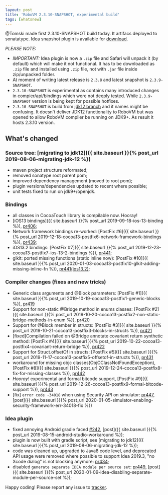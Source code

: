 ```yaml
---
layout: post
title: 'RoboVM 2.3.10-SNAPSHOT, experimental build'
tags: [whatsnew]
---
```

@Tomski made first 2.3.10-SNAPSHOT build today. It artifacs deployed to sonatatype. Idea snapshot plugin is available for [download](http://robovm.mobidevelop.com/downloads/snapshots/idea).


*PLEASE NOTE:*
* *IMPORTANT:* Idea plugin is now a `.zip` file and Safari will unpack it (by default) which will make it not functional. It has to be downloaded as `.zip` file and installed using `.zip` file, not with `.jar` file inside zip/unpacked folder.
* At moment of writing latest release is `2.3.8` and latest snapshot is `2.3.9-SNAPSHOT`.
* `2.3.10-SNAPSHOT` is experimental as contains many introduced changes in compier/api/bindings which were not deeply tested. While `2.3.9-SNAPSHOT` version is being kept for possible hotfixes.
* `2.3.10-SNAPSHOT` is build from [jdk12 branch](https://github.com/MobiVM/robovm/tree/jdk12) and it names might be confusing. It doesn't deliver JDK12 functionality to RoboVM but was opened to allow RoboVM compiler be running on JDK9+. As result it hosts 2.3.10 version.

## What's changed
### Source tree: [migrating to jdk12]({{ site.baseurl }}{% post_url 2019-08-06-migrating-jdk-12 %})
- maven project structure reformated;
- removed sonatype root parent pom;
- improved dependency management (moved to root pom);
- plugin versions/dependencies updated to recent where possible;
- unit tests fixed to run on jdk9+/openjdk.

### Bindings
- all classes in CocoaTouch library is compilable now. Hooray!
- [iOS13 bindings]({{ site.baseurl }}{% post_url 2019-09-18-ios-13-binding %}), [pr406](https://github.com/MobiVM/robovm/pull/406);
- Network framework bindings re-worked: [PostFix #6]({{ site.baseurl }}{% post_url 2019-12-18-cocoa13-postfix6-network-framework-bindings %}), [pr439](https://github.com/MobiVM/robovm/pull/439);
- iOS13.2 bindings: [PostFix #7]({{ site.baseurl }}{% post_url 2019-12-23-cocoa13-postfix7-ios-13-2-bindings %}), [pr441](https://github.com/MobiVM/robovm/pull/441);
- glkit: ported missing functions (static inline now): [PostFix #10]({{ site.baseurl }}{% post_url 2020-01-03-cocoa13-postfix10-glkit-adding-missing-inline-fn %}), [pr441(ios13.2)](https://github.com/MobiVM/robovm/pull/441);

### Compiler changes (fixes and new tricks)
- Generic class arguments and @Block parameters: [PostFix #1]({{ site.baseurl }}{% post_url 2019-10-19-cocoa13-postfix1-generic-blocks %}), [pr419](https://github.com/MobiVM/robovm/pull/419)
- Support for non-static @Bridge method in enums classes: [PostFix #2]({{ site.baseurl }}{% post_url 2019-10-20-cocoa13-postfix2-non-static-bridge-methods-in-enum %}), [pr420](https://github.com/MobiVM/robovm/pull/420)
- Support for @Block member in structs: [PostFix #3]({{ site.baseurl }}{% post_url 2019-10-21-cocoa13-postfix3-blocks-in-structs %}), [pr421](https://github.com/MobiVM/robovm/pull/421)
- [fixed]Compilation failed on @Bridge annotate covariant return synthetic method: [PostFix #4]({{ site.baseurl }}{% post_url 2019-10-22-cocoa13-postfix4-covariant-return-bridge %}), [pr422](https://github.com/MobiVM/robovm/pull/422)
- Support for Struct.offsetOf in structs: [PostFix #5]({{ site.baseurl }}{% post_url 2019-11-17-cocoa13-postfix5-offsetof-in-structs %}), [pr431](https://github.com/MobiVM/robovm/pull/431)
- workaround for missing objc classes(ObjCClassNotFoundException), [PostFix #8]({{ site.baseurl }}{% post_url 2019-12-24-cocoa13-postfix8-fix-for-missing-classes %}), [pr442](https://github.com/MobiVM/robovm/pull/442)
- *Hooray!* experimental and formal bitcode support, [PostFix #9]({{ site.baseurl }}{% post_url 2019-12-26-cocoa13-postfix9-formal-bitcode-support %}), [pr443](https://github.com/MobiVM/robovm/pull/442)
- [fix] `error code -34018` when using Security API on simulator: [pr447](https://github.com/MobiVM/robovm/pull/447), [post]({{ site.baseurl }}{% post_url 2020-01-05-simulator-enabling-security-framework-err-34018-fix %})

### Idea plugin
- fixed annoying Android gradle faced [#242](https://github.com/MobiVM/robovm/issues/242), [post]({{ site.baseurl }}{% post_url 2019-08-15-android-studio-workaround %});
- plugin is now built with gradle script, see [migrating to jdk12]({{ site.baseurl }}{% post_url 2019-08-06-migrating-jdk-12 %});
- code was cleaned up, upgraded to Java8 code level, and deprecated API usage were removed where possible to support Idea 2019.3,  "no Xcode dialog" is not blocking anymore: [pr434](https://github.com/MobiVM/robovm/pull/434);
- disabled `generate separate IDEA module per source set`: [pr449](https://github.com/MobiVM/robovm/pull/449), [post]({{ site.baseurl }}{% post_url 2020-01-09-idea-disabling-separate-module-per-source-set %});

Happy coding!
Please report any issue to [tracker](https://github.com/MobiVM/robovm/issues/new).
